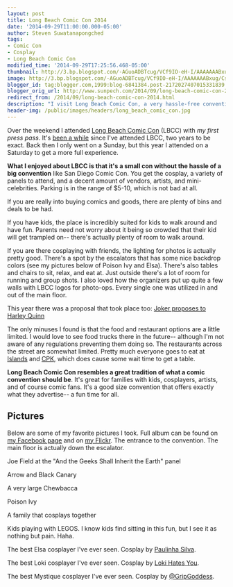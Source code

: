 ```yaml
---
layout: post
title: Long Beach Comic Con 2014
date: '2014-09-29T11:00:00.000-05:00'
author: Steven Suwatanapongched
tags:
- Comic Con
- Cosplay
- Long Beach Comic Con
modified_time: '2014-09-29T17:25:56.468-05:00'
thumbnail: http://3.bp.blogspot.com/-AGuoADBTcug/VCf9IO-eH-I/AAAAAAABxug/Cs8flcjwxIo/s600/2014-09-27%2Bat%2B10-13-16.jpg
image: http://3.bp.blogspot.com/-AGuoADBTcug/VCf9IO-eH-I/AAAAAAABxug/Cs8flcjwxIo/s600/2014-09-27%2Bat%2B10-13-16.jpg
blogger_id: tag:blogger.com,1999:blog-6841384.post-2172027407015331839
blogger_orig_url: http://www.sunpech.com/2014/09/long-beach-comic-con-2014.html
redirect_from: /2014/09/long-beach-comic-con-2014.html
description: "I visit Long Beach Comic Con, a very hassle-free convention that's family friendly."
header-img: /public/images/headers/long_beach_comic_con.jpg
---
```


Over the weekend I attended <a href="http://www.longbeachcomiccon.com/">Long Beach Comic Con</a> (LBCC) with <i>my first press pass</i>. It's <a href="/2012/11/long-beach-comic-con-2012">been a while</a> since I've attended LBCC, two years to be exact. Back then I only went on a Sunday, but this year I attended on a Saturday to get a more full experience.

<b>What I enjoyed about LBCC is that it's a small con without the hassle of a big convention</b> like San Diego Comic Con. You get the cosplay, a variety of panels to attend, and a decent amount of vendors, artists, and mini-celebrities. Parking is in the range of $5-10, which is not bad at all.

If you are really into buying comics and goods, there are plenty of bins and deals to be had.

If you have kids, the place is incredibly suited for kids to walk around and have fun. Parents need not worry about it being so crowded that their kid will get trampled on-- there's actually plenty of room to walk around.

If you are there cosplaying with friends, the lighting for photos is actually pretty good. There's a spot by the escalators that has some nice backdrop colors (see my pictures below of Poison Ivy and Elsa). There's also tables and chairs to sit, relax, and eat at. Just outside there's a lot of room for running and group shots. I also loved how the organizers put up quite a few walls with LBCC logos for photo-ops. Every single one was utilized in and out of the main floor.

This year there was a proposal that took place too: <a href="https://www.youtube.com/watch?v=grldh8c2_7c">Joker proposes to Harley Quinn</a>

The only minuses I found is that the food and restaurant options are a little limited. I would love to see food trucks there in the future-- although I'm not aware of any regulations preventing them doing so. The restaurants across the street are somewhat limited. Pretty much everyone goes to eat at <a href="http://www.islandsrestaurants.com/">Islands</a> and <a href="http://www.cpk.com/">CPK</a>, which does cause some wait time to get a table.

<b>Long Beach Comic Con resembles a great tradition of what a comic convention should be</b>. It's great for families with kids, cosplayers, artists, and of course comic fans. It's a good size convention that offers exactly what they advertise-- a fun time for all.

## Pictures

Below are some of my favorite pictures I took. Full album can be found on <a href="https://www.facebook.com/media/set/?set=a.763688073696219.1073741871.408588035872893&amp;type=1">my Facebook page</a> and on <a href="https://www.flickr.com/photos/sunpech/sets/72157648090876146/">my Flickr</a>.
The entrance to the convention. The main floor is actually down the escalator.
<a href="http://3.bp.blogspot.com/-AGuoADBTcug/VCf9IO-eH-I/AAAAAAABxug/Cs8flcjwxIo/s600/2014-09-27%2Bat%2B10-13-16.jpg" alt=""><img   border="0" src="http://3.bp.blogspot.com/-AGuoADBTcug/VCf9IO-eH-I/AAAAAAABxug/Cs8flcjwxIo/s600/2014-09-27%2Bat%2B10-13-16.jpg" alt=""   /></a>

Joe Field at the "And the Geeks Shall Inherit the Earth" panel
<a href="http://4.bp.blogspot.com/-J0u69U6y6GM/VCf9VU0Fz9I/AAAAAAABxwE/t_Cb3pjyZmg/s600/2014-09-27%2Bat%2B11-03-34.jpg" alt=""><img   border="0" src="http://4.bp.blogspot.com/-J0u69U6y6GM/VCf9VU0Fz9I/AAAAAAABxwE/t_Cb3pjyZmg/s600/2014-09-27%2Bat%2B11-03-34.jpg" alt=""   /></a>

Arrow and Black Canary
<a href="http://4.bp.blogspot.com/-gwFwV7eS8f0/VCf9Z6P0nEI/AAAAAAABxwo/Rp5A8ASJ5ME/s600/2014-09-27%2Bat%2B12-05-12.jpg" alt=""><img   border="0" src="http://4.bp.blogspot.com/-gwFwV7eS8f0/VCf9Z6P0nEI/AAAAAAABxwo/Rp5A8ASJ5ME/s600/2014-09-27%2Bat%2B12-05-12.jpg" alt=""   /></a>

A very large Chewbacca
<a href="http://4.bp.blogspot.com/-dOg6edX_txw/VCf9cFtA-JI/AAAAAAABxw4/7HZipZilQTI/s600/2014-09-27%2Bat%2B12-07-37.jpg" alt=""><img   border="0" src="http://4.bp.blogspot.com/-dOg6edX_txw/VCf9cFtA-JI/AAAAAAABxw4/7HZipZilQTI/s600/2014-09-27%2Bat%2B12-07-37.jpg" alt=""   /></a>

Poison Ivy
<a href="http://4.bp.blogspot.com/-kXibdu3Ccnc/VCf9dIFVT7I/AAAAAAABxxA/ahzaZrkpoHk/s600/2014-09-27%2Bat%2B12-14-37.jpg" alt=""><img   border="0" src="http://4.bp.blogspot.com/-kXibdu3Ccnc/VCf9dIFVT7I/AAAAAAABxxA/ahzaZrkpoHk/s600/2014-09-27%2Bat%2B12-14-37.jpg" alt=""   /></a>

A family that cosplays together
<a href="http://1.bp.blogspot.com/-_o_Vo8D8xQs/VCf9fNfA5mI/AAAAAAABxxQ/B2hKy2dXNfc/s600/2014-09-27%2Bat%2B12-20-50.jpg" alt=""><img   border="0" src="http://1.bp.blogspot.com/-_o_Vo8D8xQs/VCf9fNfA5mI/AAAAAAABxxQ/B2hKy2dXNfc/s600/2014-09-27%2Bat%2B12-20-50.jpg" alt=""   /></a>

Kids playing with LEGOS. I know kids find sitting in this fun, but I see it as nothing but pain. Haha.
<a href="http://1.bp.blogspot.com/-DCFSNidGZ8o/VCf9gVo8hEI/AAAAAAABxxY/oAe_Db3Luq8/s600/2014-09-27%2Bat%2B12-26-05.jpg" alt=""><img   border="0" src="http://1.bp.blogspot.com/-DCFSNidGZ8o/VCf9gVo8hEI/AAAAAAABxxY/oAe_Db3Luq8/s600/2014-09-27%2Bat%2B12-26-05.jpg" alt=""   /></a>

The best Elsa cosplayer I've ever seen. Cosplay by <a href="https://www.facebook.com/Paulinhacosplay">Paulinha Silva</a>.
<a href="http://4.bp.blogspot.com/-T-YoIXmcZPg/VCf9hruPFNI/AAAAAAABxxg/ESrrCtp_NU8/s600/2014-09-27%2Bat%2B12-38-54.jpg" alt=""><img   border="0" src="http://4.bp.blogspot.com/-T-YoIXmcZPg/VCf9hruPFNI/AAAAAAABxxg/ESrrCtp_NU8/s600/2014-09-27%2Bat%2B12-38-54.jpg" alt=""   /></a>

The best Loki cosplayer I've ever seen. Cosplay by <a href="https://www.facebook.com/lokiwillalwayshateyou?fref=ts">Loki Hates You</a>.
<a href="http://1.bp.blogspot.com/-FIe-QBxw3dE/VCf9iiPBAeI/AAAAAAABxxo/D5Twg7IJ9Mo/s600/2014-09-27%2Bat%2B12-43-35.jpg" alt=""><img   border="0" src="http://1.bp.blogspot.com/-FIe-QBxw3dE/VCf9iiPBAeI/AAAAAAABxxo/D5Twg7IJ9Mo/s600/2014-09-27%2Bat%2B12-43-35.jpg" alt=""   /></a>

The best Mystique cosplayer I've ever seen. Cosplay by <a href="http://instagram.com/gripgoddess/">@GripGoddess</a>.
<a href="http://2.bp.blogspot.com/-ITjv7l28Yu8/VCf9nBKn1eI/AAAAAAABxyI/r0QUSQsKa1w/s600/2014-09-27%2Bat%2B14-02-17.jpg" alt=""><img   border="0" src="http://2.bp.blogspot.com/-ITjv7l28Yu8/VCf9nBKn1eI/AAAAAAABxyI/r0QUSQsKa1w/s600/2014-09-27%2Bat%2B14-02-17.jpg" alt=""   /></a>
